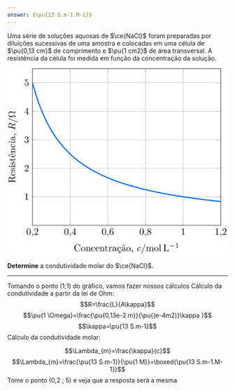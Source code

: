 ```yaml
---
answer: $\pu{13 S.m-1.M-1}$
---
```


Uma série de soluções aquosas de $\ce{NaCl}$ foram preparadas por diluições sucessivas de uma amostra e colocadas em uma célula de $\pu{0,13 cm}$ de comprimento e $\pu{1 cm2}$ de área transversal. A resistência da célula foi medida em função da concentração da solução.

![Figura do problema 3E24.](3E24-1P.svg)

**Determine** a condutividade molar do $\ce{NaCl}$.

---

Tomando o ponto (1;1) do gráfico, vamos fazer nossos cálculos 
Cálculo da condutividade a partir da lei de Ohm:
$$R=\frac{L}{A\kappa}$$
$$\pu{1 \Omega}=\frac{\pu{0,13e-2 m}}{\pu{(e-4m2)}\kappa }$$
$$\kappa=\pu{13 S.m-1}$$
Cálculo da condutividade molar:

$$\Lambda_{m}=\frac{\kappa}{c}$$
$$\Lambda_{m}=\frac{\pu{13 S.m-1}}{\pu{1 M}}=\boxed{\pu{13 S.m-1.M-1}}$$
Tome o ponto (0,2 ; 5) e veja que a resposta será a mesma
